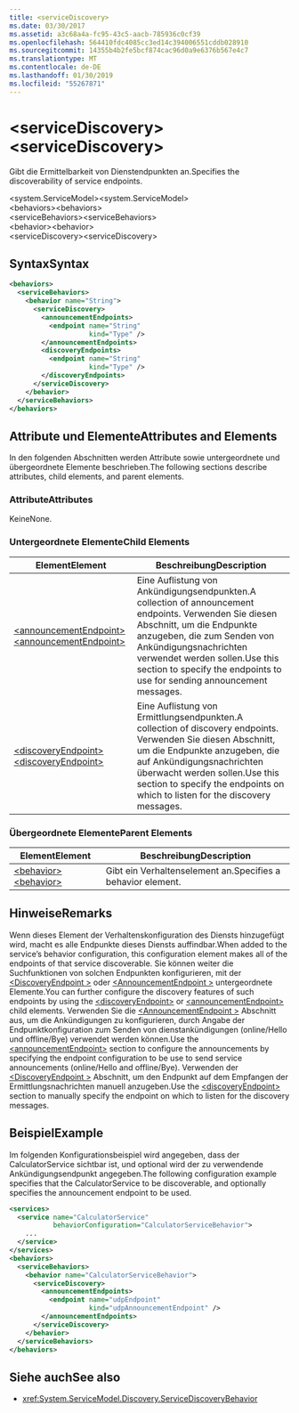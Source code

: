 ```yaml
---
title: <serviceDiscovery>
ms.date: 03/30/2017
ms.assetid: a3c68a4a-fc95-43c5-aacb-785936c0cf39
ms.openlocfilehash: 564410fdc4085cc3ed14c394006551cddb028910
ms.sourcegitcommit: 14355b4b2fe5bcf874cac96d0a9e6376b567e4c7
ms.translationtype: MT
ms.contentlocale: de-DE
ms.lasthandoff: 01/30/2019
ms.locfileid: "55267871"
---
```

# <a name="servicediscovery"></a><span data-ttu-id="a1365-101">\<serviceDiscovery></span><span class="sxs-lookup"><span data-stu-id="a1365-101">\<serviceDiscovery></span></span>
<span data-ttu-id="a1365-102">Gibt die Ermittelbarkeit von Dienstendpunkten an.</span><span class="sxs-lookup"><span data-stu-id="a1365-102">Specifies the discoverability of service endpoints.</span></span>  
  
 <span data-ttu-id="a1365-103">\<system.ServiceModel></span><span class="sxs-lookup"><span data-stu-id="a1365-103">\<system.ServiceModel></span></span>  
<span data-ttu-id="a1365-104">\<behaviors></span><span class="sxs-lookup"><span data-stu-id="a1365-104">\<behaviors></span></span>  
<span data-ttu-id="a1365-105">\<serviceBehaviors></span><span class="sxs-lookup"><span data-stu-id="a1365-105">\<serviceBehaviors></span></span>  
<span data-ttu-id="a1365-106">\<behavior></span><span class="sxs-lookup"><span data-stu-id="a1365-106">\<behavior></span></span>  
<span data-ttu-id="a1365-107">\<serviceDiscovery></span><span class="sxs-lookup"><span data-stu-id="a1365-107">\<serviceDiscovery></span></span>  
  
## <a name="syntax"></a><span data-ttu-id="a1365-108">Syntax</span><span class="sxs-lookup"><span data-stu-id="a1365-108">Syntax</span></span>  
  
```xml  
<behaviors>
  <serviceBehaviors>
    <behavior name="String">
      <serviceDiscovery>
        <announcementEndpoints>
          <endpoint name="String"
                    kind="Type" />
        </announcementEndpoints>
        <discoveryEndpoints>
          <endpoint name="String"
                    kind="Type" />
        </discoveryEndpoints>
      </serviceDiscovery>
    </behavior>
  </serviceBehaviors>
</behaviors>
```  
  
## <a name="attributes-and-elements"></a><span data-ttu-id="a1365-109">Attribute und Elemente</span><span class="sxs-lookup"><span data-stu-id="a1365-109">Attributes and Elements</span></span>  
 <span data-ttu-id="a1365-110">In den folgenden Abschnitten werden Attribute sowie untergeordnete und übergeordnete Elemente beschrieben.</span><span class="sxs-lookup"><span data-stu-id="a1365-110">The following sections describe attributes, child elements, and parent elements.</span></span>  
  
### <a name="attributes"></a><span data-ttu-id="a1365-111">Attribute</span><span class="sxs-lookup"><span data-stu-id="a1365-111">Attributes</span></span>  
 <span data-ttu-id="a1365-112">Keine</span><span class="sxs-lookup"><span data-stu-id="a1365-112">None.</span></span>  
  
### <a name="child-elements"></a><span data-ttu-id="a1365-113">Untergeordnete Elemente</span><span class="sxs-lookup"><span data-stu-id="a1365-113">Child Elements</span></span>  
  
|<span data-ttu-id="a1365-114">Element</span><span class="sxs-lookup"><span data-stu-id="a1365-114">Element</span></span>|<span data-ttu-id="a1365-115">Beschreibung</span><span class="sxs-lookup"><span data-stu-id="a1365-115">Description</span></span>|  
|-------------|-----------------|  
|[<span data-ttu-id="a1365-116">\<announcementEndpoint></span><span class="sxs-lookup"><span data-stu-id="a1365-116">\<announcementEndpoint></span></span>](../../../../../docs/framework/configure-apps/file-schema/wcf/announcementendpoint.md)|<span data-ttu-id="a1365-117">Eine Auflistung von Ankündigungsendpunkten.</span><span class="sxs-lookup"><span data-stu-id="a1365-117">A collection of announcement endpoints.</span></span> <span data-ttu-id="a1365-118">Verwenden Sie diesen Abschnitt, um die Endpunkte anzugeben, die zum Senden von Ankündigungsnachrichten verwendet werden sollen.</span><span class="sxs-lookup"><span data-stu-id="a1365-118">Use this section to specify the endpoints to use for sending announcement messages.</span></span>|  
|[<span data-ttu-id="a1365-119">\<discoveryEndpoint></span><span class="sxs-lookup"><span data-stu-id="a1365-119">\<discoveryEndpoint></span></span>](../../../../../docs/framework/configure-apps/file-schema/wcf/discoveryendpoint.md)|<span data-ttu-id="a1365-120">Eine Auflistung von Ermittlungsendpunkten.</span><span class="sxs-lookup"><span data-stu-id="a1365-120">A collection of discovery endpoints.</span></span> <span data-ttu-id="a1365-121">Verwenden Sie diesen Abschnitt, um die Endpunkte anzugeben, die auf Ankündigungsnachrichten überwacht werden sollen.</span><span class="sxs-lookup"><span data-stu-id="a1365-121">Use this section to specify the endpoints on which to listen for the discovery messages.</span></span>|  
  
### <a name="parent-elements"></a><span data-ttu-id="a1365-122">Übergeordnete Elemente</span><span class="sxs-lookup"><span data-stu-id="a1365-122">Parent Elements</span></span>  
  
|<span data-ttu-id="a1365-123">Element</span><span class="sxs-lookup"><span data-stu-id="a1365-123">Element</span></span>|<span data-ttu-id="a1365-124">Beschreibung</span><span class="sxs-lookup"><span data-stu-id="a1365-124">Description</span></span>|  
|-------------|-----------------|  
|[<span data-ttu-id="a1365-125">\<behavior></span><span class="sxs-lookup"><span data-stu-id="a1365-125">\<behavior></span></span>](../../../../../docs/framework/configure-apps/file-schema/wcf/behavior-of-endpointbehaviors.md)|<span data-ttu-id="a1365-126">Gibt ein Verhaltenselement an.</span><span class="sxs-lookup"><span data-stu-id="a1365-126">Specifies a behavior element.</span></span>|  
  
## <a name="remarks"></a><span data-ttu-id="a1365-127">Hinweise</span><span class="sxs-lookup"><span data-stu-id="a1365-127">Remarks</span></span>  
 <span data-ttu-id="a1365-128">Wenn dieses Element der Verhaltenskonfiguration des Diensts hinzugefügt wird, macht es alle Endpunkte dieses Diensts auffindbar.</span><span class="sxs-lookup"><span data-stu-id="a1365-128">When added to the service’s behavior configuration, this configuration element makes all of the endpoints of that service discoverable.</span></span> <span data-ttu-id="a1365-129">Sie können weiter die Suchfunktionen von solchen Endpunkten konfigurieren, mit der [ \<DiscoveryEndpoint >](../../../../../docs/framework/configure-apps/file-schema/wcf/discoveryendpoint.md) oder [ \<AnnouncementEndpoint >](../../../../../docs/framework/configure-apps/file-schema/wcf/announcementendpoint.md) untergeordnete Elemente.</span><span class="sxs-lookup"><span data-stu-id="a1365-129">You can further configure the discovery features of such endpoints by using the [\<discoveryEndpoint>](../../../../../docs/framework/configure-apps/file-schema/wcf/discoveryendpoint.md) or [\<announcementEndpoint>](../../../../../docs/framework/configure-apps/file-schema/wcf/announcementendpoint.md) child elements.</span></span> <span data-ttu-id="a1365-130">Verwenden Sie die [ \<AnnouncementEndpoint >](../../../../../docs/framework/configure-apps/file-schema/wcf/announcementendpoint.md) Abschnitt aus, um die Ankündigungen zu konfigurieren, durch Angabe der Endpunktkonfiguration zum Senden von dienstankündigungen (online/Hello und offline/Bye) verwendet werden können.</span><span class="sxs-lookup"><span data-stu-id="a1365-130">Use the [\<announcementEndpoint>](../../../../../docs/framework/configure-apps/file-schema/wcf/announcementendpoint.md) section to configure the announcements by specifying the endpoint configuration to be use to send service announcements (online/Hello and offline/Bye).</span></span> <span data-ttu-id="a1365-131">Verwenden der [ \<DiscoveryEndpoint >](../../../../../docs/framework/configure-apps/file-schema/wcf/discoveryendpoint.md) Abschnitt, um den Endpunkt auf dem Empfangen der Ermittlungsnachrichten manuell anzugeben.</span><span class="sxs-lookup"><span data-stu-id="a1365-131">Use the [\<discoveryEndpoint>](../../../../../docs/framework/configure-apps/file-schema/wcf/discoveryendpoint.md) section to manually specify the endpoint on which to listen for the discovery messages.</span></span>  
  
## <a name="example"></a><span data-ttu-id="a1365-132">Beispiel</span><span class="sxs-lookup"><span data-stu-id="a1365-132">Example</span></span>  
 <span data-ttu-id="a1365-133">Im folgenden Konfigurationsbeispiel wird angegeben, dass der CalculatorService sichtbar ist, und optional wird der zu verwendende Ankündigungsendpunkt angegeben.</span><span class="sxs-lookup"><span data-stu-id="a1365-133">The following configuration example specifies that the CalculatorService to be discoverable, and optionally specifies the announcement endpoint to be used.</span></span>  
  
```xml  
<services>
  <service name="CalculatorService"
           behaviorConfiguration="CalculatorServiceBehavior">
    ...
  </service>
</services>
<behaviors>
  <serviceBehaviors>
    <behavior name="CalculatorServiceBehavior">
      <serviceDiscovery>
        <announcementEndpoints>
          <endpoint name="udpEndpoint"
                    kind="udpAnnouncementEndpoint" />
        </announcementEndpoints>
      </serviceDiscovery>
    </behavior>
  </serviceBehaviors>
</behaviors>
```  
  
## <a name="see-also"></a><span data-ttu-id="a1365-134">Siehe auch</span><span class="sxs-lookup"><span data-stu-id="a1365-134">See also</span></span>
- <xref:System.ServiceModel.Discovery.ServiceDiscoveryBehavior>
